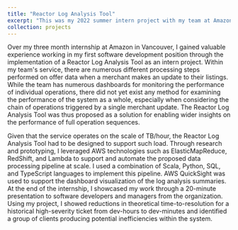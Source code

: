 ```yaml
---
title: "Reactor Log Analysis Tool"
excerpt: "This was my 2022 summer intern project with my team at Amazon in Vancouver. I created an automated end-to-end log analysis and data visualization pipeline that allows developers to interact with live log records generated from the team's service."
collection: projects
---
```

Over my three month internship at Amazon in Vancouver, I gained valuable experience working in my first software development position through the implementation of a Reactor Log Analysis Tool as an intern project. Within my team's service, there are numerous different processing steps performed on offer data when a merchant makes an update to their listings. While the team has numerous dashboards for monitoring the performance of individual operations, there did not yet exist any method for examining the performance of the system as a whole, especially when considering the chain of operations triggered by a single merchant update. The Reactor Log Analysis Tool was thus proposed as a solution for enabling wider insights on the performance of full operation sequences. 

Given that the service operates on the scale of TB/hour, the Reactor Log Analysis Tool had to be designed to support such load. Through research and prototyping, I leveraged AWS technologies such as ElasticMapReduce, RedShift, and Lambda to support and automate the proposed data processing pipeline at scale. I used a combination of Scala, Python, SQL, and TypeScript languages to implement this pipeline. AWS QuickSight was used to support the dashboard visualization of the log analysis summaries. At the end of the internship, I showcased my work through a 20-minute presentation to software developers and managers from the organization. Using my project, I showed reductions in theoretical time-to-resolution for a historical high-severity ticket from dev-hours to dev-minutes and identified a group of clients producing potential inefficiencies within the system.
